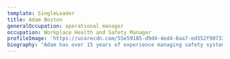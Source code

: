 ```yaml
---
template: SingleLeader
title: Adam Boston
generalOccupation: operational manager
occupation: Workplace Health and Safety Manager
profileImage: 'https://ucarecdn.com/55e59185-d9d4-4ed4-8aa7-ed352f90733b/'
biography: "Adam has over 15 years of experience managing safety systems across multiple projects and industries. Adam brings a genuine and innovative approach to Workplace Health and Safety (WHS) to SEE Group and its companies. \r\n\n\r\n\nAs SEE Group's WHS Manager, Adam is responsible for identifying potential risks in operations, as well as opportunities to improve the Group's WHS strategies and safety culture. \r\n\n\r\n\nAdam leads a group of experienced advisors across all divisions and projects and provides pertinent WHS advice to SEE Group’s management teams and Board.  \r\n\n\r\n\nWith extensive experience within the civil industry working on the ground to implement safety solutions on major projects, Adam offers practical knowledge and an approach to encourage safe outcomes."
---
```



